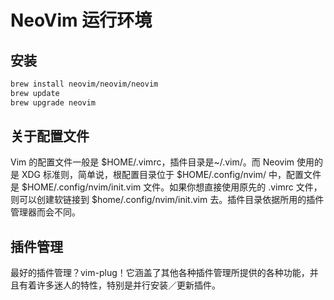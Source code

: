 # NeoVim 运行环境

## 安装

```sh
brew install neovim/neovim/neovim
brew update
brew upgrade neovim
```

## 关于配置文件
Vim 的配置文件一般是 $HOME/.vimrc，插件目录是~/.vim/。而 Neovim 使用的是 XDG 标准则，简单说，根配置目录位于 $HOME/.config/nvim/ 中，配置文件是 $HOME/.config/nvim/init.vim 文件。如果你想直接使用原先的 .vimrc 文件，则可以创建软链接到 $home/.config/nvim/init.vim 去。插件目录依据所用的插件管理器而会不同。

## 插件管理
最好的插件管理？vim-plug！它涵盖了其他各种插件管理所提供的各种功能，并且有着许多迷人的特性，特别是并行安装／更新插件。
